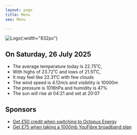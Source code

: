 ```yaml
---
layout: page
title: Menu
seo: Menu

---
```


![Logo](/images/logo.jpg){:width="832px"}

<!-- weather_marker starts -->
## On Saturday, 26 July 2025

- The average temperature today is 22.75˚C,
- With highs of 23.72˚C and lows of 21.51˚C,
- It may feel like 22.31˚C with few clouds
- The wind speed is 4.12m/s and visibility is 10000m
- The pressure is 1016hPa and humidity is 47%
- The sun will rise at 04:21 and set at 20:07

<!-- weather_marker ends -->

## Sponsors

- [Get £50 credit when switching to Octopus Energy](https://bit.ly/3oD1nnS)
- [Get £75 when taking a 1000mb YouFibre broadband plan](https://aklam.io/91zWhU?)

